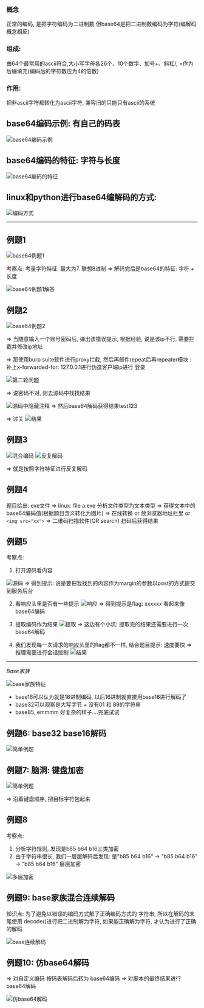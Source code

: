 ### 概念
正常的编码, 是把字符编码为二进制数
但base64是把二进制数编码为字符(编解码概念相反)

### 组成: 
由64个最常用的ascii符合,大小写字母各26个、10个数字、加号+、斜杠/, =作为后缀填充(编码后的字符数应为4的倍数)

### 作用: 
把非ascii字符都转化为ascii字符, 兼容旧的只能只有ascii的系统

## base64编码示例: 有自己的码表 
![base64编码示例](https://github.com/rao2701482/CTF-CRPYTO-PART/blob/main/%E5%9B%BE%E7%89%87%E8%B5%84%E6%96%99/base64%E7%BC%96%E7%A0%81%E7%A4%BA%E4%BE%8B.png)

## base64编码的特征: 字符与长度

![base64编码的特征](https://github.com/rao2701482/CTF-CRPYTO-PART/blob/main/%E5%9B%BE%E7%89%87%E8%B5%84%E6%96%99/base64%E5%85%B3%E9%94%AE%E7%89%B9%E5%BE%81.png)

## linux和python进行base64编解码的方式: 
![编码方式](https://github.com/rao2701482/CTF-CRPYTO-PART/blob/main/%E5%9B%BE%E7%89%87%E8%B5%84%E6%96%99/base64%E7%BC%96%E8%A7%A3%E7%A0%81.png)

-----

## 例题1

![base64例题1](https://github.com/rao2701482/CTF-CRPYTO-PART/blob/main/%E5%9B%BE%E7%89%87%E8%B5%84%E6%96%99/base64%E4%BE%8B%E9%A2%981.png)

考察点:
考量字符特征: 最大为7. 联想8进制
=> 解码完后是base64的特征: 字符 + 长度

![base64例题1解答](https://github.com/rao2701482/CTF-CRPYTO-PART/blob/main/%E5%9B%BE%E7%89%87%E8%B5%84%E6%96%99/%E5%85%AB%E8%BF%9B%E5%88%B6%E8%A7%A3%E6%9E%90%E5%AE%8C%E5%90%8E%E7%9A%84%E4%B8%AD%E9%97%B4%E7%BB%93%E6%9E%9C.png)

## 例题2

![base64例题2](https://github.com/rao2701482/CTF-CRPYTO-PART/blob/main/%E5%9B%BE%E7%89%87%E8%B5%84%E6%96%99/base64%E4%BE%8B%E9%A2%982.png)

=> 当随意输入一个账号密码后, 弹出该错误提示, 根据经验, 说是该ip不行, 需要拦截并修改ip地址

=> 那使用burp suite软件进行proxy拦截, 然后再邮件repeat后再repeater模块 : 补上x-forwarded-for: 127.0.0.1进行伪造客户端ip进行 登录

![第二轮问题](https://github.com/rao2701482/CTF-CRPYTO-PART/blob/main/%E5%9B%BE%E7%89%87%E8%B5%84%E6%96%99/%E7%AC%AC%E4%BA%8C%E8%BD%AE%E9%97%AE%E9%A2%98.png)

=> 说密码不对, 则去源码中找找结果

![源码中隐藏注释](https://github.com/rao2701482/CTF-CRPYTO-PART/blob/main/%E5%9B%BE%E7%89%87%E8%B5%84%E6%96%99/%E6%BA%90%E7%A0%81%E4%B8%AD%E9%9A%90%E8%97%8F%E6%B3%A8%E9%87%8A.png)
=> 然后base64解码获得结果test123

=> 过关
![结果](https://github.com/rao2701482/CTF-CRPYTO-PART/blob/main/%E5%9B%BE%E7%89%87%E8%B5%84%E6%96%99/%E7%BB%93%E6%9E%9C.png)

## 例题3

![混合编码](https://github.com/rao2701482/CTF-CRPYTO-PART/blob/main/%E5%9B%BE%E7%89%87%E8%B5%84%E6%96%99/base64%E4%BE%8B%E9%A2%983%E6%B7%B7%E5%90%88%E7%BC%96%E7%A0%81.png)
![反复解码](https://github.com/rao2701482/CTF-CRPYTO-PART/blob/main/%E5%9B%BE%E7%89%87%E8%B5%84%E6%96%99/%E5%8F%8D%E5%A4%8Dbase64%E8%A7%A3%E7%A0%81unicode%E8%A7%A3%E7%A0%81ascii%E8%A7%A3%E7%A0%81.png)

=> 就是按照字符特征进行反复解码

## 例题4

题目给出: exe文件
=> linux: file a.exe 分析文件类型为文本类型
=> 获得文本中的base64编码值(根据题目含义转化为图片)
=> 在线转换 or 放浏览器地址栏里 or ```<img src="xx">``` => 二维码扫描软件(QR search) 扫码后获得结果

## 例题5

考察点:
1. 打开源码看内容

![源码](https://github.com/rao2701482/CTF-CRPYTO-PART/blob/main/%E5%9B%BE%E7%89%87%E8%B5%84%E6%96%99/js.png)
=> 得到提示: 说是要把我找到的内容作为margin的参数以post的方式提交到服务后台

2. 看响应头里是否有一些提示
![响应](https://github.com/rao2701482/CTF-CRPYTO-PART/blob/main/%E5%9B%BE%E7%89%87%E8%B5%84%E6%96%99/%E4%BE%8B%E9%A2%981%E5%93%8D%E5%BA%94%E5%A4%B4.png)
=> 得到提示是flag: xxxxxx  看起来像base64编码

3. 提取编码作为结果
![提取](https://github.com/rao2701482/CTF-CRPYTO-PART/blob/main/%E5%9B%BE%E7%89%87%E8%B5%84%E6%96%99/python%E8%84%9A%E6%9C%AC.png)
=> 这边有个小坑: 提取完的结果还需要进行一次base64解码

4. 我们发现每一次请求的响应头里的flag都不一样, 结合题目提示: 速度要快
=> 推理需要进行会话控制
![结果](https://github.com/rao2701482/CTF-CRPYTO-PART/blob/main/%E5%9B%BE%E7%89%87%E8%B5%84%E6%96%99/python%E8%84%9A%E6%9C%AC2.png)


---
*Base家族*

![base家族特征](https://github.com/rao2701482/CTF-CRPYTO-PART/blob/main/%E5%9B%BE%E7%89%87%E8%B5%84%E6%96%99/base%E5%AE%B6%E6%97%8F.png)

- base16可以认为就是16进制编码, 以后16进制就直接用base16进行解码了
- base32可以观察是大写字节 + 没有01 和 89的字符串
- base85, emmmm  好复杂的样子....兜底试试

## 例题6: base32  base16解码
![简单例题](https://github.com/rao2701482/CTF-CRPYTO-PART/blob/main/%E5%9B%BE%E7%89%87%E8%B5%84%E6%96%99/base3216.png)

## 例题7: 脑洞: 键盘加密
![简单例题](https://github.com/rao2701482/CTF-CRPYTO-PART/blob/main/%E5%9B%BE%E7%89%87%E8%B5%84%E6%96%99/%E9%94%AE%E7%9B%98%E5%8A%A0%E5%AF%86.png)

=> 沿着键盘顺序, 把目标字符包起来

## 例题8

考察点:
1. 分析字符规则, 发现是b85 b64 b16三类加密
2. 由于字符串很长, 我们一层层解码后发现: 是"b85 b64 b16"  ->  "b85 b64 b16"  -> "b85 b64 b16" 层层加密

![多层加密](https://github.com/rao2701482/CTF-CRPYTO-PART/blob/main/%E5%9B%BE%E7%89%87%E8%B5%84%E6%96%99/base%E8%BF%9E%E7%BB%AD%E8%A7%A3%E7%A0%81.png)

## 例题9: base家族混合连续解码

知识点: 为了避免以错误的编码方式解了正确编码方式的 字符串, 所以在解码的末尾使用 decode()进行把二进制解为字符, 如果能正确解为字符, 才认为进行了正确的解码

![base连续解码](https://github.com/rao2701482/CTF-CRPYTO-PART/blob/main/%E5%9B%BE%E7%89%87%E8%B5%84%E6%96%99/base64%E4%BB%BB%E6%84%8F%E8%A7%A3%E7%A0%81.png)

## 例题10: 仿base64解码
=> 对自定义编码 按码表解码后转为 base64编码 => 对脚本的最终结果进行base64解码

![仿base64解码](https://github.com/rao2701482/CTF-CRPYTO-PART/blob/main/%E5%9B%BE%E7%89%87%E8%B5%84%E6%96%99/base%E7%BC%96%E7%A0%81.png)
